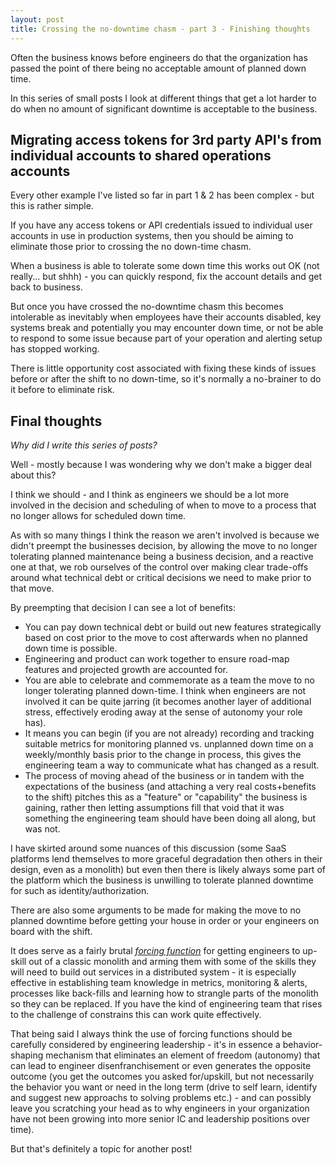 ```yaml
---
layout: post
title: Crossing the no-downtime chasm - part 3 - Finishing thoughts
---
```


Often the business knows before engineers do that the organization has passed the point of there being no acceptable amount of planned down time.

In this series of small posts I look at different things that get a lot harder to do when no amount of significant downtime is acceptable to the business.

Migrating access tokens for 3rd party API's from individual accounts to shared operations accounts
------------------------------------------------------------------------------------------------------------------------------------------------

Every other example I've listed so far in part 1 & 2 has been complex - but this is rather simple.

If you have any access tokens or API credentials issued to individual user accounts in use in production systems, then you should be aiming to eliminate those prior to crossing the no down-time chasm.

When a business is able to tolerate some down time this works out OK (not really... but shhh) - you can quickly respond, fix the account details and get back to business.

But once you have crossed the no-downtime chasm this becomes intolerable as inevitably when employees have their accounts disabled, key systems break and potentially you may encounter down time, or not be able to respond to some issue because part of your operation and alerting setup has stopped working.

There is little opportunity cost associated with fixing these kinds of issues before or after the shift to no down-time, so it's normally a no-brainer to do it before to eliminate risk.

Final thoughts
---------------------

*Why did I write this series of posts?*

Well - mostly because I was wondering why we don't make a bigger deal about this?

I think we should - and I think as engineers we should be a lot more involved in the decision and scheduling of when to move to a process that no longer allows for scheduled down time.

As with so many things I think the reason we aren't involved is because we didn't preempt the businesses decision, by allowing the move to no longer tolerating planned maintenance being a business decision, and a reactive one at that, we rob ourselves of the control over making clear trade-offs around what technical debt or critical decisions we need to make prior to that move.

By preempting that decision I can see a lot of benefits:

* You can pay down technical debt or build out new features strategically based on cost prior to the move to cost afterwards when no planned down time is possible.
* Engineering and product can work together to ensure road-map features and projected growth are accounted for.
* You are able to celebrate and commemorate as a team the move to no longer tolerating planned down-time.   I think when engineers are not involved it can be quite jarring (it becomes another layer of additional stress, effectively eroding away at the sense of autonomy your role has).
* It means you can begin (if you are not already) recording and tracking suitable metrics for monitoring planned vs. unplanned down time on a weekly/monthly basis prior to the change in process, this gives the engineering team a way to communicate what has changed as a result.
* The process of moving ahead of the business or in tandem with the expectations of the business (and attaching a very real costs+benefits to the shift) pitches this as a "feature" or "capability" the business is gaining, rather then letting assumptions fill that void that it was something the engineering team should have been doing all along, but was not.

I have skirted around some nuances of this discussion (some SaaS platforms lend themselves to more graceful degradation then others in their design, even as a monolith) but even then there is likely always some part of the platform which the business is unwilling to tolerate planned downtime for such as identity/authorization.

There are also some arguments to be made for making the move to no planned downtime before getting your house in order or your engineers on board with the shift.

It does serve as a fairly brutal [*forcing function*](https://en.wikipedia.org/wiki/Behavior-shaping_constraint) for getting engineers to up-skill out of a classic monolith and arming them with some of the skills they will need to build out services in a distributed system - it is especially effective in establishing team knowledge in metrics, monitoring & alerts, processes like back-fills and learning how to strangle parts of the monolith so they can be replaced.   If you have the kind of engineering team that rises to the challenge of constrains this can work quite effectively.

That being said I always think the use of forcing functions should be carefully considered by engineering leadership - it's in essence a behavior-shaping mechanism that eliminates an element of freedom (autonomy) that can lead to engineer disenfranchisement or even generates the opposite outcome (you get the outcomes you asked for/upskill, but not necessarily the behavior you want or need in the long term (drive to self learn, identify and suggest new approachs to solving problems etc.) - and can possibly leave you scratching your head as to why engineers in your organization have not been growing into more senior IC and leadership positions over time).

But that's definitely a topic for another post!